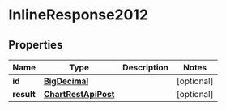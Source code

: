 # InlineResponse2012

## Properties
Name | Type | Description | Notes
------------ | ------------- | ------------- | -------------
**id** | [**BigDecimal**](BigDecimal.md) |  |  [optional]
**result** | [**ChartRestApiPost**](ChartRestApiPost.md) |  |  [optional]
